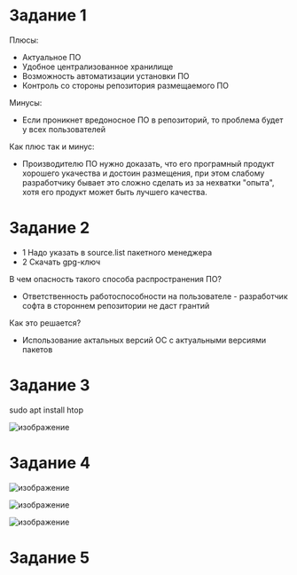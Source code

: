 # Задание 1
Плюсы:
 + Актуальное ПО
 + Удобное централизованное хранилище
 + Возможность автоматизации установки ПО
 + Контроль со стороны репозитория размещаемого ПО
 
Минусы:
 + Если проникнет вредоносное ПО в репозиторий, то проблема будет у всех пользователей
 
Как плюс так и минус:
+ Производителю ПО нужно доказать, что его програмный продукт хорошего укачества и достоин размещения, при этом слабому разработчику бывает это сложно сделать из за нехватки "опыта", хотя его продукт может быть лучшего качества.

# Задание 2
- 1 Надо указать в source.list пакетного менеджера
- 2 Скачать gpg-ключ

 В чем опасность такого способа распространения ПО?
-  Ответственность работоспособности на пользователе - разработчик софта в стороннем репозитории не даст грантий

Как это решается?
- Использование актальных версий ОС с актуальными версиями пакетов

# Задание 3
 
 sudo apt install htop
 
 ![изображение](https://user-images.githubusercontent.com/107613708/183360969-59c7fc25-5a28-418e-a31c-6dd5bb150ccc.png)

# Задание 4

![изображение](https://user-images.githubusercontent.com/107613708/183364554-50fddbf5-9fbb-44f8-a5c3-51981d3593be.png)

![изображение](https://user-images.githubusercontent.com/107613708/183364700-ce6ebc4c-2382-413f-9a3c-9861a21e2f7d.png)

![изображение](https://user-images.githubusercontent.com/107613708/183365685-fd5d02bd-b7c8-4abd-b791-07aa75fe6c6d.png)

# Задание 5






 
